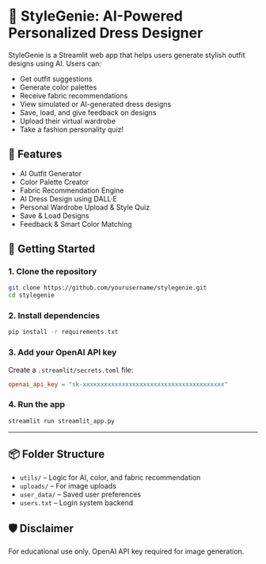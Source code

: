# 👗 StyleGenie: AI-Powered Personalized Dress Designer

StyleGenie is a Streamlit web app that helps users generate stylish outfit designs using AI. Users can:
- Get outfit suggestions
- Generate color palettes
- Receive fabric recommendations
- View simulated or AI-generated dress designs
- Save, load, and give feedback on designs
- Upload their virtual wardrobe
- Take a fashion personality quiz!

## 🧠 Features
- AI Outfit Generator
- Color Palette Creator
- Fabric Recommendation Engine
- AI Dress Design using DALL·E
- Personal Wardrobe Upload & Style Quiz
- Save & Load Designs
- Feedback & Smart Color Matching

## 🚀 Getting Started

### 1. Clone the repository
```bash
git clone https://github.com/yourusername/stylegenie.git
cd stylegenie
```

### 2. Install dependencies
```bash
pip install -r requirements.txt
```

### 3. Add your OpenAI API key
Create a `.streamlit/secrets.toml` file:
```toml
openai_api_key = "sk-xxxxxxxxxxxxxxxxxxxxxxxxxxxxxxxxxxxxxxxx"
```

### 4. Run the app
```bash
streamlit run streamlit_app.py
```

---

## 📦 Folder Structure
- `utils/` – Logic for AI, color, and fabric recommendation
- `uploads/` – For image uploads
- `user_data/` – Saved user preferences
- `users.txt` – Login system backend

## 🛡️ Disclaimer
For educational use only. OpenAI API key required for image generation.
